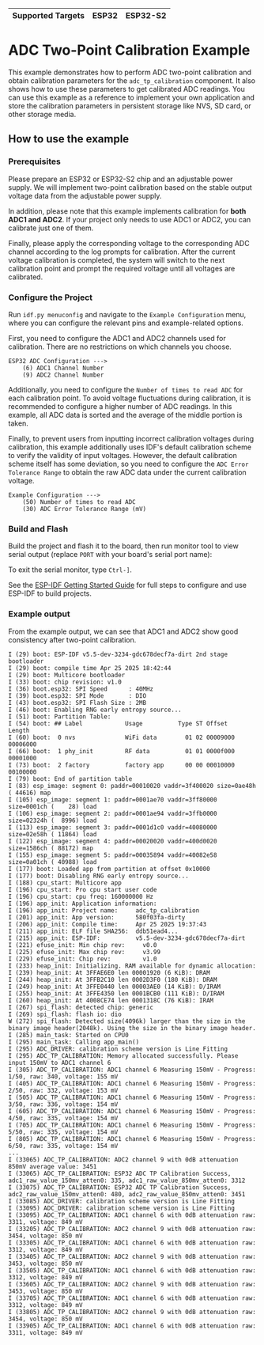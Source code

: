 | Supported Targets | ESP32 | ESP32-S2 |
| ----------------- | ----- | -------- |

# ADC Two-Point Calibration Example

This example demonstrates how to perform ADC two-point calibration and obtain calibration parameters for the `adc_tp_calibration` component. It also shows how to use these parameters to get calibrated ADC readings. You can use this example as a reference to implement your own application and store the calibration parameters in persistent storage like NVS, SD card, or other storage media.

## How to use the example

### Prerequisites

Please prepare an ESP32 or ESP32-S2 chip and an adjustable power supply. We will implement two-point calibration based on the stable output voltage data from the adjustable power supply.

In addition, please note that this example implements calibration for **both ADC1 and ADC2**. If your project only needs to use ADC1 or ADC2, you can calibrate just one of them.

Finally, please apply the corresponding voltage to the corresponding ADC channel according to the log prompts for calibration. After the current voltage calibration is completed, the system will switch to the next calibration point and prompt the required voltage until all voltages are calibrated.

### Configure the Project

Run `idf.py menuconfig` and navigate to the `Example Configuration` menu, where you can configure the relevant pins and example-related options.

First, you need to configure the ADC1 and ADC2 channels used for calibration. There are no restrictions on which channels you choose.

```
ESP32 ADC Configuration --->
    (6) ADC1 Channel Number
    (9) ADC2 Channel Number
```

Additionally, you need to configure the ``Number of times to read ADC`` for each calibration point. To avoid voltage fluctuations during calibration, it is recommended to configure a higher number of ADC readings. In this example, all ADC data is sorted and the average of the middle portion is taken. 

Finally, to prevent users from inputting incorrect calibration voltages during calibration, this example additionally uses IDF's default calibration scheme to verify the validity of input voltages. However, the default calibration scheme itself has some deviation, so you need to configure the ``ADC Error Tolerance Range`` to obtain the raw ADC data under the current calibration voltage.

```
Example Configuration --->
    (50) Number of times to read ADC
    (30) ADC Error Tolerance Range (mV)
```

### Build and Flash

Build the project and flash it to the board, then run monitor tool to view serial output (replace `PORT` with your board's serial port name):

To exit the serial monitor, type ``Ctrl-]``.

See the [ESP-IDF Getting Started Guide](https://docs.espressif.com/projects/esp-idf/en/latest/get-started/index.html) for full steps to configure and use ESP-IDF to build projects.

### Example output

From the example output, we can see that ADC1 and ADC2 show good consistency after two-point calibration.

```
I (29) boot: ESP-IDF v5.5-dev-3234-gdc678decf7a-dirt 2nd stage bootloader
I (29) boot: compile time Apr 25 2025 18:42:44
I (29) boot: Multicore bootloader
I (33) boot: chip revision: v1.0
I (36) boot.esp32: SPI Speed      : 40MHz
I (39) boot.esp32: SPI Mode       : DIO
I (43) boot.esp32: SPI Flash Size : 2MB
I (46) boot: Enabling RNG early entropy source...
I (51) boot: Partition Table:
I (54) boot: ## Label            Usage          Type ST Offset   Length
I (60) boot:  0 nvs              WiFi data        01 02 00009000 00006000
I (66) boot:  1 phy_init         RF data          01 01 0000f000 00001000
I (73) boot:  2 factory          factory app      00 00 00010000 00100000
I (79) boot: End of partition table
I (83) esp_image: segment 0: paddr=00010020 vaddr=3f400020 size=0ae48h ( 44616) map
I (105) esp_image: segment 1: paddr=0001ae70 vaddr=3ff80000 size=0001ch (    28) load
I (106) esp_image: segment 2: paddr=0001ae94 vaddr=3ffb0000 size=02324h (  8996) load
I (113) esp_image: segment 3: paddr=0001d1c0 vaddr=40080000 size=02e58h ( 11864) load
I (122) esp_image: segment 4: paddr=00020020 vaddr=400d0020 size=1586ch ( 88172) map
I (155) esp_image: segment 5: paddr=00035894 vaddr=40082e58 size=0a01ch ( 40988) load
I (177) boot: Loaded app from partition at offset 0x10000
I (177) boot: Disabling RNG early entropy source...
I (188) cpu_start: Multicore app
I (196) cpu_start: Pro cpu start user code
I (196) cpu_start: cpu freq: 160000000 Hz
I (196) app_init: Application information:
I (196) app_init: Project name:     adc_tp_calibration
I (201) app_init: App version:      580f03fa-dirty
I (206) app_init: Compile time:     Apr 25 2025 19:37:43
I (211) app_init: ELF file SHA256:  ddb51ead4...
I (215) app_init: ESP-IDF:          v5.5-dev-3234-gdc678decf7a-dirt
I (221) efuse_init: Min chip rev:     v0.0
I (225) efuse_init: Max chip rev:     v3.99 
I (229) efuse_init: Chip rev:         v1.0
I (233) heap_init: Initializing. RAM available for dynamic allocation:
I (239) heap_init: At 3FFAE6E0 len 00001920 (6 KiB): DRAM
I (244) heap_init: At 3FFB2C10 len 0002D3F0 (180 KiB): DRAM
I (249) heap_init: At 3FFE0440 len 00003AE0 (14 KiB): D/IRAM
I (255) heap_init: At 3FFE4350 len 0001BCB0 (111 KiB): D/IRAM
I (260) heap_init: At 4008CE74 len 0001318C (76 KiB): IRAM
I (267) spi_flash: detected chip: generic
I (269) spi_flash: flash io: dio
W (272) spi_flash: Detected size(4096k) larger than the size in the binary image header(2048k). Using the size in the binary image header.
I (285) main_task: Started on CPU0
I (295) main_task: Calling app_main()
I (295) ADC_DRIVER: calibration scheme version is Line Fitting
I (295) ADC_TP_CALIBRATION: Memory allocated successfully. Please input 150mV to ADC1 channel 6
I (305) ADC_TP_CALIBRATION: ADC1 channel 6 Measuring 150mV - Progress: 1/50, raw: 340, voltage: 155 mV
I (405) ADC_TP_CALIBRATION: ADC1 channel 6 Measuring 150mV - Progress: 2/50, raw: 332, voltage: 153 mV
I (505) ADC_TP_CALIBRATION: ADC1 channel 6 Measuring 150mV - Progress: 3/50, raw: 336, voltage: 154 mV
I (605) ADC_TP_CALIBRATION: ADC1 channel 6 Measuring 150mV - Progress: 4/50, raw: 335, voltage: 154 mV
I (705) ADC_TP_CALIBRATION: ADC1 channel 6 Measuring 150mV - Progress: 5/50, raw: 335, voltage: 154 mV
I (805) ADC_TP_CALIBRATION: ADC1 channel 6 Measuring 150mV - Progress: 6/50, raw: 335, voltage: 154 mV
...
I (33065) ADC_TP_CALIBRATION: ADC2 channel 9 with 0dB attenuation 850mV average value: 3451
I (33065) ADC_TP_CALIBRATION: ESP32 ADC TP Calibration Success, adc1_raw_value_150mv_atten0: 335, adc1_raw_value_850mv_atten0: 3312
I (33075) ADC_TP_CALIBRATION: ESP32 ADC TP Calibration Success, adc2_raw_value_150mv_atten0: 480, adc2_raw_value_850mv_atten0: 3451
I (33085) ADC_DRIVER: calibration scheme version is Line Fitting
I (33095) ADC_DRIVER: calibration scheme version is Line Fitting
I (33095) ADC_TP_CALIBRATION: ADC1 channel 6 with 0dB attenuation raw: 3311, voltage: 849 mV
I (33205) ADC_TP_CALIBRATION: ADC2 channel 9 with 0dB attenuation raw: 3454, voltage: 850 mV
I (33305) ADC_TP_CALIBRATION: ADC1 channel 6 with 0dB attenuation raw: 3312, voltage: 849 mV
I (33405) ADC_TP_CALIBRATION: ADC2 channel 9 with 0dB attenuation raw: 3453, voltage: 850 mV
I (33505) ADC_TP_CALIBRATION: ADC1 channel 6 with 0dB attenuation raw: 3312, voltage: 849 mV
I (33605) ADC_TP_CALIBRATION: ADC2 channel 9 with 0dB attenuation raw: 3453, voltage: 850 mV
I (33705) ADC_TP_CALIBRATION: ADC1 channel 6 with 0dB attenuation raw: 3312, voltage: 849 mV
I (33805) ADC_TP_CALIBRATION: ADC2 channel 9 with 0dB attenuation raw: 3454, voltage: 850 mV
I (33905) ADC_TP_CALIBRATION: ADC1 channel 6 with 0dB attenuation raw: 3311, voltage: 849 mV
```
